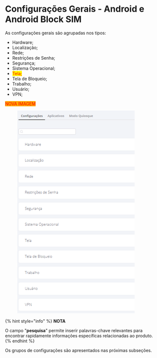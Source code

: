 # Configurações Gerais - Android e Android Block SIM

As configurações gerais são agrupadas nos tipos:

* Hardware;
* Localização;
* Rede;
* Restrições de Senha;
* Segurança;
* Sistema Operacional;
* <mark style="color:red;">Tela;</mark>
* Tela de Bloqueio;
* Trabalho;
* Usuário;
* VPN;

<mark style="color:red;background-color:orange;">NOVA IMAGEM</mark>

<figure><img src="../../../../.gitbook/assets/image (1).png" alt=""><figcaption></figcaption></figure>

{% hint style="info" %}
**NOTA**

O campo "**pesquisa**" permite inserir palavras-chave relevantes para encontrar rapidamente informações específicas relacionadas ao produto.
{% endhint %}

Os grupos de configurações são apresentados nas próximas subseções.
